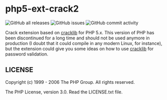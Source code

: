 # php5-ext-crack2

![GitHub all releases](https://img.shields.io/github/downloads/rgglez/php5-ext-crack2/total) 
![GitHub issues](https://img.shields.io/github/issues/rgglez/php5-ext-crack2) 
![GitHub commit activity](https://img.shields.io/github/commit-activity/y/rgglez/php5-ext-crack2)

Crack extension based on [cracklib](https://github.com/cracklib/cracklib) 
for PHP 5.x. This version of PHP has been discontinued for a long time and 
should not be used anymore in production (I doubt that it could compile in any 
modern Linux, for instance), but the extension could give you some ideas on how 
to use [cracklib](https://www.linuxfromscratch.org/blfs/view/svn/postlfs/cracklib.html)
for password validation.

## LICENSE

Copyright (c) 1999 - 2006 The PHP Group. All rights reserved.

The PHP License, version 3.0. Read the LICENSE.txt file.